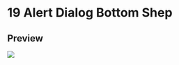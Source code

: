 # 19 Alert Dialog Bottom Shep

## Preview

<img src="https://ik.imagekit.io/dwyazn7ig/alterra_screenshot/tasks_8QwYrEHPkX.jpg?ik-sdk-version=javascript-1.4.3&updatedAt=1664194836037"/>